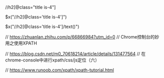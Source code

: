 //h2[@class="title is-4"]

$x("//h2[@class='title is-4']")

$x("//h2[@class='title is-4']/text()")

// https://zhuanlan.zhihu.com/p/66866984?utm_id=0
// Chrome控制台的妙用之使用XPATH

// https://blog.csdn.net/m0_70618214/article/details/131477564
// 在chrome-console中进行xpath/css/js定位（六）

// https://www.runoob.com/xpath/xpath-tutorial.html

